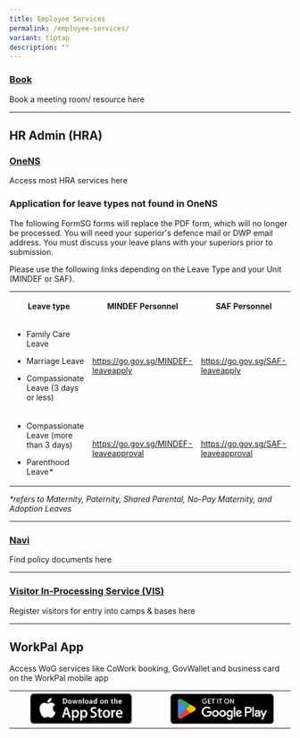 ```yaml
---
title: Employee Services
permalink: /employee-services/
variant: tiptap
description: ""
---
```

<h3><a href="https://book.defence.gov.sg" rel="noopener nofollow" target="_blank">Book</a></h3>
<p>Book a meeting room/ resource here</p>
<hr>
<h2>HR Admin (HRA)</h2>
<h3><a href="https://www.ns.gov.sg" rel="noopener nofollow" target="_blank">OneNS</a></h3>
<p>Access most HRA services here</p>
<p></p>
<h3>Application for leave types not found in OneNS</h3>
<p>The following FormSG forms will replace the PDF form, which will no longer
be processed. You will need your superior's defence mail or DWP email address.
You must discuss your leave plans with your superiors prior to submission.</p>
<p>Please use the following links depending on the Leave Type and your Unit
(MINDEF or SAF).</p>
<table style="minWidth: 75px">
<colgroup>
<col>
<col>
<col>
</colgroup>
<tbody>
<tr>
<th rowspan="1" colspan="1">
<p>Leave type</p>
</th>
<th rowspan="1" colspan="1">
<p>MINDEF Personnel</p>
</th>
<th rowspan="1" colspan="1">
<p>SAF Personnel</p>
</th>
</tr>
<tr>
<td rowspan="1" colspan="1">
<ul data-tight="true" class="tight">
<li>
<p>Family Care Leave</p>
</li>
<li>
<p>Marriage Leave</p>
</li>
<li>
<p>Compassionate Leave (3 days or less)</p>
</li>
</ul>
</td>
<td rowspan="1" colspan="1">
<p><a href="https://go.gov.sg/MINDEF-leaveapply" rel="noopener noreferrer nofollow" target="_blank"><u>https://go.gov.sg/MINDEF-leaveapply</u></a>&nbsp;</p>
</td>
<td rowspan="1" colspan="1">
<p><a href="https://go.gov.sg/SAF-leaveapply" rel="noopener noreferrer nofollow" target="_blank"><u>https://go.gov.sg/SAF-leaveapply</u></a>&nbsp;</p>
</td>
</tr>
<tr>
<td rowspan="1" colspan="1">
<ul data-tight="true" class="tight">
<li>
<p>Compassionate Leave (more than 3 days)</p>
</li>
<li>
<p>Parenthood Leave*</p>
</li>
</ul>
</td>
<td rowspan="1" colspan="1">
<p><a href="https://go.gov.sg/MINDEF-leaveapproval" rel="noopener noreferrer nofollow" target="_blank"><u>https://go.gov.sg/MINDEF-leaveapproval</u></a>
</p>
</td>
<td rowspan="1" colspan="1">
<p><a href="https://go.gov.sg/SAF-leaveapproval" rel="noopener noreferrer nofollow" target="_blank"><u>https://go.gov.sg/SAF-leaveapproval</u></a>
</p>
</td>
</tr>
</tbody>
</table>
<p><em>*refers to Maternity, Paternity, Shared Parental, No-Pay Maternity, and Adoption Leaves</em>
</p>
<hr>
<h3><a href="https://navi.defence.gov.sg" rel="noopener nofollow" target="_blank">Navi</a></h3>
<p>Find policy documents here</p>
<hr>
<h3><a href="https://host.vis.defence.gov.sg/" rel="noopener nofollow" target="_blank">Visitor In-Processing Service (VIS)</a></h3>
<p>Register visitors for entry into camps &amp; bases here</p>
<hr>
<h2>WorkPal App</h2>
<p>Access WoG services like CoWork booking, GovWallet and business card on
the WorkPal mobile app</p>
<table style="minWidth: 50px">
<colgroup>
<col>
<col>
</colgroup>
<tbody>
<tr>
<th rowspan="1" colspan="1"><a class="isomer-image-wrapper" href="https://apps.apple.com/sg/app/workpal-for-sg-public-service/id1329488106"><img style="width: 75%;" height="auto" width="100%" alt="App store button" src="/images/Download_on_the_App_Store_Badge.png"></a>
</th>
<th rowspan="1" colspan="1"><a class="isomer-image-wrapper" href="https://play.google.com/store/apps/details?id=sg.gov.digitalworkplace&amp;hl=en_SG"><img style="width: 80%;" height="auto" width="100%" alt="Play store button" src="/images/GetItOnGooglePlay_Badge_Web_color_English.png"></a>
</th>
</tr>
</tbody>
</table>
<p></p>